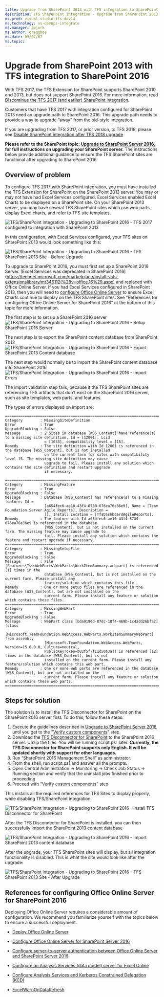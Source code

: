 ```yaml
---
title: Upgrade from SharePoint 2013 with TFS integration to SharePoint 2016
description: TFS SharePoint integration - Upgrade from SharePoint 2013 with TFS integration to SharePoint 2016
ms.prod: visual-studio-tfs-dev14
ms.technology: vs-devops-integrate
ms.manager: abjork
ms.author: greggboe
ms.date: 09/07/07
ms.topic: 
---
```


# Upgrade from SharePoint 2013 with TFS integration to SharePoint 2016
With TFS 2017, the TFS Extension for SharePoint supports SharePoint 2010 and 2013, but does not support SharePoint 2016. For more information, read [Discontinue the TFS 2017 (and earlier) SharePoint integration](./discontinue-pre-tfs-2017-sharepoint-integration.md). 

Customers that have TFS 2017 with integration configured for SharePoint 2013 need an upgrade path to SharePoint 2016. This upgrade path needs to provide a way to upgrade “away” from the old-style integration.

If you are upgrading from TFS 2017, or prior version, to TFS 2018, please see [Disable SharePoint integration after TFS 2018 upgrade](./disable-tfs-sharepoint-integration-after-tfs-2018-upgrade.md)

**Please refer to the SharePoint topic: [Upgrade to SharePoint Server 2016](https://technet.microsoft.com/marketplace/install-vsts-extensionslibrary/cc303420%28v=office.16%29.aspx), for full instructions on upgrading your SharePoint server.** The instructions below provide additional guidance to ensure the TFS SharePoint sites are functional after upgrading to SharePoint 2016.

## Overview of problem
To configure TFS 2017 with SharePoint integration, you must have installed the TFS Extension for SharePoint on the SharePoint 2013 server. You may or may not have had Excel Services configured. Excel Services enabled Excel Charts to be displayed on a SharePoint site. On your SharePoint 2013 server, you may have several TFS SharePoint sites which use web parts, display Excel charts, and refer to TFS site templates.

![TFS/SharePoint Integration - Upgrading to SharePoint 2016 - TFS 2017 configured to integration with SharePoint 2013](./_img/sharepoint-2016-upgrade-before-upgrade-diagram.png)

In this configuration, with Excel Services configured, your TFS sites on SharePoint 2013 would look something like this:

![TFS/SharePoint Integration - Upgrading to SharePoint 2016 - TFS SharePoint 2013 Site - Before Upgrade](./_img/sharepoint-2016-upgrade-before-upgrade-site-example.png)

To upgrade to SharePoint 2016, you must first set up a SharePoint 2016 Server. [Excel Services was deprecated in SharePoint 2016](https://technet.microsoft.com/marketplace/install-vsts-extensionslibrary/mt346112(%28v=office.16%29.aspx) and replaced with Office Online Server. If you had Excel Services configured in SharePoint 2013, then you will need to [configure Office Online Server](https://technet.microsoft.com/library/ff431687%28v=office.16%29.aspx) to ensure Excel Charts continue to display on the TFS SharePoint sites. See “References for configuring Office Online Server for SharePoint 2016” at the bottom of this topic for more information.

The first step is to set up a SharePoint 2016 server 
![TFS/SharePoint Integration - Upgrading to SharePoint 2016 - Setup SharePoint 2016 Server](./_img/sharepoint-2016-upgrade-setup-sharepoint-2016-diagram.png)

The next step is to export the SharePoint content database from SharePoint 2013
![TFS/SharePoint Integration - Upgrading to SharePoint 2016 - Export SharePoint 2013 Content database](./_img/sharepoint-2016-upgrade-export-2013-content-database.png)

The next step would normally be to import the SharePoint content database into SharePoint 2016
![TFS/SharePoint Integration - Upgrading to SharePoint 2016 - Import Errors](./_img/sharepoint-2016-upgrade-import-errors.png)

The import validation step fails, because it the TFS SharePoint sites are referencing TFS artifacts that don’t exist on the SharePoint 2016 server, such as site templates, web parts, and features.

The types of errors displayed on import are:

```
=========================================================================================================================
Category        : MissingSiteDefinition
Error           : True
UpgradeBlocking : False
Message         : 2 Sites in database [WSS_Content] have reference(s) to a missing site definition, Id = [12001], Lcid
                  = [1033], compatibility level = [15].
Remedy          : The site definition with Id 12001 is referenced in the database [WSS_Content], but is not installed
                  on the current farm for sites with compatibility level 15. The missing site definition may cause
                  upgrade to fail. Please install any solution which contains the site definition and restart upgrade
                  if necessary.
 
=========================================================================================================================
Category        : MissingFeature
Error           : True
UpgradeBlocking : False
Message         : Database [WSS_Content] has reference(s) to a missing feature: Id =
                  [a654fec6-ae10-43f4-8730-076ea76a36e9], Name = [Team Foundation Server Agile Reports], Description =
                  [], Install Location = [TfsDashboardAgileReports].
Remedy          : The feature with Id a654fec6-ae10-43f4-8730-076ea76a36e9 is referenced in the database
                  [WSS_Content], but is not installed on the current farm. The missing feature may cause upgrade to
                  fail. Please install any solution which contains the feature and restart upgrade if necessary.
=========================================================================================================================
Category        : MissingSetupFile
Error           : True
UpgradeBlocking : False
Message         : File [Features\TswaWebParts\WebParts\WorkItemSummary.webpart] is referenced [1] times in the
                  database [WSS_Content], but is not installed on the current farm. Please install any
                  feature/solution which contains this file.
Remedy          : One or more setup files are referenced in the database [WSS_Content], but are not installed on the
                  current farm. Please install any feature or solution which contains these files.
=========================================================================================================================
Category        : MissingWebPart
Error           : True
UpgradeBlocking : False
Message         : WebPart class [bda9196d-87dc-18f4-469b-1c42dd26bfa7] (class
                  [Microsoft.TeamFoundation.WebAccess.WebParts.WorkItemSummaryWebPart] from assembly
                  [Microsoft.TeamFoundation.WebAccess.WebParts, Version=15.0.0.0, Culture=neutral,
                  PublicKeyToken=b03f5f7f11d50a3a]) is referenced [12] times in the database [WSS_Content], but is not
                  installed on the current farm. Please install any feature/solution which contains this web part.
Remedy          : One or more web parts are referenced in the database [WSS_Content], but are not installed on the
                  current farm. Please install any feature or solution which contains these web parts.
=========================================================================================================================
```

## Steps for solution
The solution is to install the TFS Disconnector for SharePoint on the SharePoint 2016 server first. To do this, follow these steps:

1. Execute the guidelines described in [Upgrade to SharePoint Server 2016](https://technet.microsoft.com/marketplace/install-vsts-extensionslibrary/cc303420%28v=office.16%29.aspx), until you get to the "[Verify custom components](https://technet.microsoft.com/marketplace/install-vsts-extensionslibrary/cc263299%28v=office.16%29.aspx)" step. 
1. Download the [TFS Disconnector for SharePoint](https://go.microsoft.com/fwlink/?linkid=854633) to the SharePoint 2016 server. Unzip the files. You will be running script.ps1 later. **Currently, the TFS Disconnector for SharePoint supports only  English. It will be updated shortly with support for other languages.**
1. Run “SharePoint 2016 Management Shell” as administrator. 
1. From the shell, run script.ps1 and answer all the prompts.
1. Open Central Administration -> Monitoring -> Check Job Status -> Running section and verify that the uninstall jobs finished prior to proceeding
1. Proceed with "[Verify custom components](https://technet.microsoft.com/marketplace/install-vsts-extensionslibrary/cc263299%28v=office.16%29.aspx)" step 

This installs all the required references for TFS Sites to display properly, while disabling TFS/SharePoint integration. 

![TFS/SharePoint Integration - Upgrading to SharePoint 2016 - Install TFS Disconnector for SharePoint](./_img/sharepoint-2016-upgrade-install-tfs-disconnector.png)

After the TFS Disconnector for SharePoint is installed, you can then successfully import the SharePoint 2013 content database

![TFS/SharePoint Integration - Upgrading to SharePoint 2016 - Import SharePoint 2013 content database](./_img/sharepoint-2016-upgrade-import-2013-content-database.png)

After the upgrade, your TFS SharePoint sites will display, but all integration functionality is disabled. This is what the site would look like after the upgrade:

![TFS/SharePoint Integration - Upgrading to SharePoint 2016 - TFS SharePoint 2013 Site - After Upgrade](./_img/sharepoint-2016-upgrade-after-upgrade-site-example.png)

## References for configuring Office Online Server for SharePoint 2016
Deploying Office Online Server requires a considerable amount of configuration. We recommend you familiarize yourself with the topics below to ensure a successful deployment.

* [Deploy Office Online Server](https://technet.microsoft.com/marketplace/install-vsts-extensionslibrary/jj219455%28v=office.16%29.aspx)

* [Configure Office Online Server for SharePoint Server 2016](https://technet.microsoft.com/marketplace/install-vsts-extensionslibrary/ff431687%28v=office.16%29.aspx)

* [Configure server-to-server authentication between Office Online Server and SharePoint Server 2016](https://technet.microsoft.com/marketplace/install-vsts-extensionslibrary/mt346470%28v=office.16%29.aspx)

* [Configure an Analysis Services (data model) server for Excel Online](https://technet.microsoft.com/marketplace/install-vsts-extensionslibrary/jj219698%28v=office.16%29.aspx#SSAS)

* [Configure Analysis Services and Kerberos Constrained Delegation (KCD)](https://docs.microsoft.com/marketplace/install-vsts-extensionssql/analysis-services/instances/install-windows/configure-analysis-services-and-kerberos-constrained-delegation-kcd)

* [ExcelWarnOnDataRefresh](https://technet.microsoft.com/marketplace/install-vsts-extensionslibrary/jj219442.aspx)







